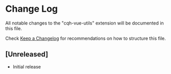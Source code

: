 # Change Log

All notable changes to the "cqh-vue-utils" extension will be documented in this file.

Check [Keep a Changelog](http://keepachangelog.com/) for recommendations on how to structure this file.

## [Unreleased]

- Initial release